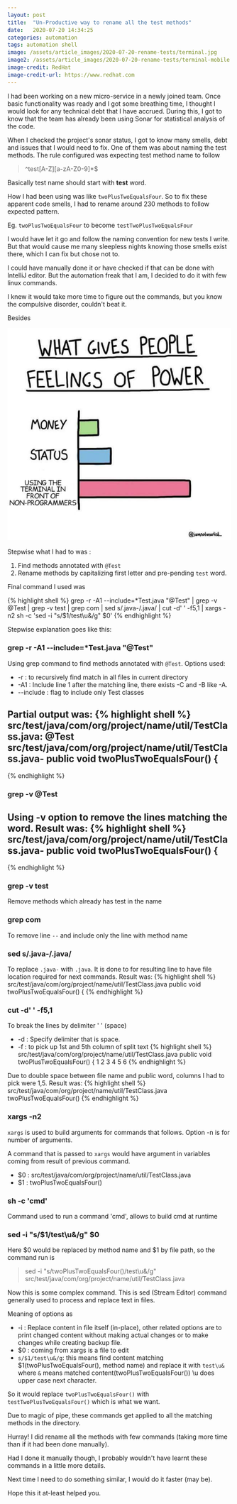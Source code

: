```yaml
---
layout: post
title:  "Un-Productive way to rename all the test methods"
date:   2020-07-20 14:34:25
categories: automation
tags: automation shell
image: /assets/article_images/2020-07-20-rename-tests/terminal.jpg
image2: /assets/article_images/2020-07-20-rename-tests/terminal-mobile.jpg
image-credit: RedHat
image-credit-url: https://www.redhat.com
---
```

I had been working on a new micro-service in a newly joined team. Once basic functionality was ready and I got some breathing time, I thought I would look for any technical debt that I have accrued. During this, I got to know that the team has already been using Sonar for statistical analysis of the code.

When I checked the project's sonar status, I got to know many smells, debt and issues that I would need to fix. One of them was about naming the test methods. The rule configured was expecting test method name to follow

> ^test[A-Z][a-zA-Z0-9]*$

Basically test name should start with **test** word.

How I had been using was like `twoPlusTwoEqualsFour`. So to fix these apparent code smells, I had to rename around 230 methods to follow expected pattern.

Eg.
`twoPlusTwoEqualsFour` to become `testTwoPlusTwoEqualsFour`

I would have let it go and follow the naming convention for new tests I write. But that would cause me many sleepless nights knowing those smells exist there, which I can fix but chose not to.

I could have manually done it or have checked if that can be done with IntelliJ editor.
But the automation freak that I am, I decided to do it with few linux commands. 

I knew it would take more time to figure out the commands, but you know the compulsive disorder, couldn't beat it.

Besides

![Absolute Power](/assets/article_images/2020-07-20-rename-tests/commands.jpg)

Stepwise what I had to was :
1. Find methods annotated with `@Test`
2. Rename methods by capitalizing first letter and pre-pending `test` word.

Final command I used was 

{% highlight shell %}
grep -r -A1 --include=*Test.java "@Test"  | grep -v @Test |
 grep -v test | grep com | sed s/.java-/.java/ | cut -d' ' -f5,1 | 
 xargs -n2 sh -c 'sed -i "s/$1/test\u&/g" $0'
{% endhighlight %}

Stepwise explanation goes like this:

### grep -r -A1 --include=*Test.java "@Test" 
Using grep command to find methods annotated with `@Test`.
Options used:
* -r : to recursively find match in all files in current directory
* -A1 : Include line 1 after the matching line, there exists -C and -B like -A.
* --include : flag to include only Test classes

Partial output was:
{% highlight shell %}
src/test/java/com/org/project/name/util/TestClass.java:  @Test
src/test/java/com/org/project/name/util/TestClass.java-  public void twoPlusTwoEqualsFour() {
--
{% endhighlight %}


### grep -v @Test
Using -v option to remove the lines matching the word.
Result was:
{% highlight shell %}
src/test/java/com/org/project/name/util/TestClass.java-  public void twoPlusTwoEqualsFour() {
--
{% endhighlight %}


### grep -v test
Remove methods which already has test in the name


### grep com
To remove line `--` and include only the line with method name


### sed s/.java-/.java/ 
To replace `.java-` with `.java`. 
It is done to for resulting line to have file location required for next commands.
Result was:
{% highlight shell %}
src/test/java/com/org/project/name/util/TestClass.java  public void twoPlusTwoEqualsFour() {
{% endhighlight %}


### cut -d' ' -f5,1
To break the lines by delimiter ' ' (space) 
* -d : Specify delimiter that is space.
* -f : to pick up 1st and 5th column of split text
{% highlight shell %}
src/test/java/com/org/project/name/util/TestClass.java  public void twoPlusTwoEqualsFour() {
1                                                      2 3     4    5                      6
{% endhighlight %}

Due to double space between file name and public word, columns I had to pick were 1,5.
Result was:
{% highlight shell %}
src/test/java/com/org/project/name/util/TestClass.java twoPlusTwoEqualsFour()
{% endhighlight %}


### xargs -n2
`xargs` is used to build arguments for commands that follows. Option -n is for number of arguments.

A command that is passed to `xargs` would have argument in variables coming from result of previous command.

* $0 : src/test/java/com/org/project/name/util/TestClass.java
* $1 : twoPlusTwoEqualsFour()

### sh -c 'cmd'
Command used to run a command 'cmd', allows to build cmd at runtime


### sed -i "s/$1/test\u&/g" $0
Here $0 would be replaced by method name and $1 by file path, so the command run is 
> sed -i "s/twoPlusTwoEqualsFour()/test\u&/g" src/test/java/com/org/project/name/util/TestClass.java

Now this is some complex command.
This is sed (Stream Editor) command generally used to process and replace text in files.

Meaning of options as
* -i : Replace content in file itself (in-place), other related options are to print changed content without making actual changes or to make changes while creating backup file.
* $0 : coming from xargs is a file to edit
* `s/$1/test\u&/g`: this means find content matching $1(twoPlusTwoEqualsFour(), method name) and replace it with `test\u&` where `&` means matched content(twoPlusTwoEqualsFour()) \u does upper case next character. 

So it would replace  `twoPlusTwoEqualsFour()` with `testTwoPlusTwoEqualsFour()` which is what we want.

Due to magic of pipe, these commands get applied to all the matching methods in the directory.


Hurray! I did rename all the methods with few commands (taking more time than if it had been done manually). 

Had I done it manually though, I probably wouldn't have learnt these commands in a little more details.

Next time I need to do something similar, I would do it faster (may be).

Hope this it at-least helped you.
